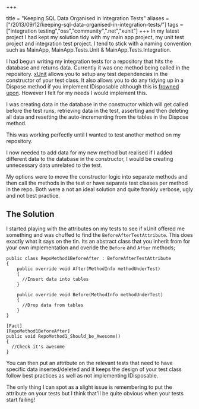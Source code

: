 +++

title = "Keeping SQL Data Organised in Integration Tests"
aliases = ["/2013/09/12/keeping-sql-data-organised-in-integration-tests/"]
tags = ["integration testing","oss","community",".net","xunit"]
+++
In my latest project I had kept my solution tidy with my main app project, my unit test project and integration test project. I tend to stick with a naming convention such as MainApp, MainApp.Tests.Unit & MainApp.Tests.Integration.

I had begun writing my integration tests for a repository that hits the database and returns data. Currently it was one method being called in the repository.  [xUnit][1] allows you to setup any test dependencies in the constructor of your test class.  It also allows you to do any tidying up in a Dispose method if you implement IDisposable although this is [frowned upon][2].  However I felt for my needs I would implement this.

I  was creating data in the database in the constructor which will get called before the test runs, retrieving data in the test, asserting and then deleting all data and resetting the auto-incrementing from the tables in the Dispose method.

This was working perfectly until I wanted to test another method on my repository.

I now needed to add data for my new method but realised if I added different data to the database in the constructor, I would be creating unnecessary data unrelated to the test.

My options were to move the constructor logic into separate methods and then call the methods in the test or have separate test classes per method in the repo.  Both were a not an ideal solution and quite frankly verbose, ugly and not best practice.
<!--more-->
## The Solution

I started playing with the attributes on my tests to see if xUnit offered me something and was chuffed to find the `BeforeAfterTestAttribute`.  This does exactly what it says on the tin.  Its an abstract class that you inherit from for your own implementation and overide the `Before` and `After` methods;

    public class RepoMethod1BeforeAfter : BeforeAfterTestAttribute
    {
        public override void After(MethodInfo methodUnderTest)
        {
          //Insert data into tables
        }
        
        public override void Before(MethodInfo methodUnderTest)
        {
          //Drop data from tables
        }
    }
    
    [Fact]
    [RepoMethod1BeforeAfter]
    public void RepoMethod1_Should_be_Awesome()
    {
      //Check it's awesome
    }
    
You can then put an attribute on the relevant tests that need to have specific data inserted/deleted and it keeps the design of your test class follow best practices as well as not implementing IDisposable.

The only thing I can spot as a slight issue is remembering to put the attribute on your tests but I think that'll be quite obvious when your tests start failing!

[1]: http://xunit.codeplex.com/
[2]: http://xunit.codeplex.com/wikipage?title=Comparisons&referringTitle=Home#note2

